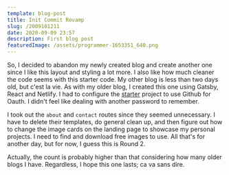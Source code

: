 ```yaml
---
template: blog-post
title: Init Commit Revamp
slug: /2009101211
date: 2020-09-09 23:57
description: First blog post
featuredImage: /assets/programmer-1653351_640.png
---
```

So, I decided to abandon my newly created blog and create another one since I like this layout and styling a lot more.  I also like how much cleaner the code seems with this starter code.  My other blog is less than two days old, but c'est la vie.  As with my older blog, I created this one using Gatsby, React and Netlify.  I had to configure the [starter](https://www.gatsbyjs.com/starters/stackrole/gatsby-starter-foundation) project to use Github for Oauth.  I didn't feel like dealing with another password to remember.

I took out the `about` and `contact` routes since they seemed unnecessary.  I have to delete their templates, do general clean up, and then figure out how to change the image cards on the landing page to showcase my personal projects.  I need to find and download free images to use. All that's for another day, but for now, I guess this is Round 2.

Actually, the count is probably higher than that considering how many older blogs I have.  Regardless, I hope this one lasts; ca va sans dire.